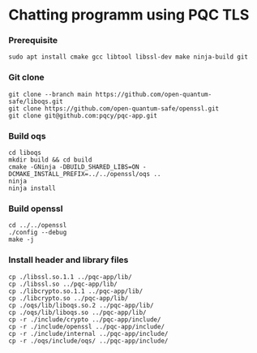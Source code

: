 Chatting programm using PQC TLS
===

### Prerequisite
```
sudo apt install cmake gcc libtool libssl-dev make ninja-build git
```

### Git clone
```
git clone --branch main https://github.com/open-quantum-safe/liboqs.git
git clone https://github.com/open-quantum-safe/openssl.git
git clone git@github.com:pqcy/pqc-app.git
```

### Build oqs
```
cd liboqs
mkdir build && cd build
cmake -GNinja -DBUILD_SHARED_LIBS=ON -DCMAKE_INSTALL_PREFIX=../../openssl/oqs ..
ninja
ninja install
```

### Build openssl
```
cd ../../openssl
./config --debug
make -j
```

### Install header and library files
```
cp ./libssl.so.1.1 ../pqc-app/lib/
cp ./libssl.so ../pqc-app/lib/
cp ./libcrypto.so.1.1 ../pqc-app/lib/
cp ./libcrypto.so ../pqc-app/lib/
cp ./oqs/lib/liboqs.so.2 ../pqc-app/lib/
cp ./oqs/lib/liboqs.so ../pqc-app/lib/
cp -r ./include/crypto ../pqc-app/include/
cp -r ./include/openssl ../pqc-app/include/
cp -r ./include/internal ../pqc-app/include/
cp -r ./oqs/include/oqs/ ../pqc-app/include/
```
